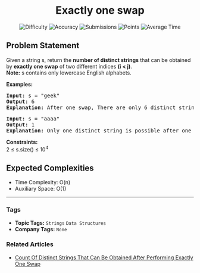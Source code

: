 <h1 align="center">Exactly one swap</h1>

<p align="center">
  <img alt="Difficulty" title="Difficulty" src="https://custom-icon-badges.demolab.com/badge/Difficulty: Medium-1F222E?style=for-the-badge&logoColor=white&logo=fire"/>
  <img alt="Accuracy" title="Accuracy" src="https://custom-icon-badges.demolab.com/badge/Accuracy: 48.42%25-1F222E?style=for-the-badge&logoColor=white&logo=target"/>
  <img alt="Submissions" title="Submissions" src="https://custom-icon-badges.demolab.com/badge/Submissions: 34K+-1F222E?style=for-the-badge&logoColor=white&logo=repo"/>
  <img alt="Points" title="Points" src="https://custom-icon-badges.demolab.com/badge/Points: 4-1F222E?style=for-the-badge&logoColor=white&logo=award"/>
  <img alt="Average Time" title="Average Time" src="https://custom-icon-badges.demolab.com/badge/Average%20Time: N/A-1F222E?style=for-the-badge&logoColor=white&logo=clock"/>
</p>

## Problem Statement

Given a string s, return the <b>number of distinct strings</b> that can be obtained by <b>exactly one swap</b> of two different indices <b>(i < j)</b>.<br><b>Note:</b> s contains only lowercase English alphabets.

<b>Examples:</b>

<pre><b>Input: </b>s<b> </b>= "geek"
<b>Output:</b> 6
<b>Explanation: </b>After one swap, There are only 6 distinct strings possible.(i.e "egek","eegk","geek","geke","gkee" and "keeg") 
</pre>

<pre><b>Input: </b>s = "aaaa"
<b>Output: </b>1<b><br></b><b>Explanation: </b>Only one distinct string is possible after one swap(i.e "aaaa")</pre>

<b>Constraints:</b><br>2 ≤ s.size() ≤ 10<sup>4</sup><br>

## Expected Complexities
- Time Complexity: O(n)
- Auxiliary Space: O(1)

<hr>

### Tags
- **Topic Tags:** `Strings` `Data Structures`
- **Company Tags:** `None`

### Related Articles
- [Count Of Distinct Strings That Can Be Obtained After Performing Exactly One Swap](https://www.geeksforgeeks.org/count-of-distinct-strings-that-can-be-obtained-after-performing-exactly-one-swap/)
